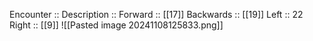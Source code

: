 Encounter :: 
Description :: 
Forward :: [[17]]
Backwards :: [[19]]
Left :: 22
Right :: [[9]]
![[Pasted image 20241108125833.png]]